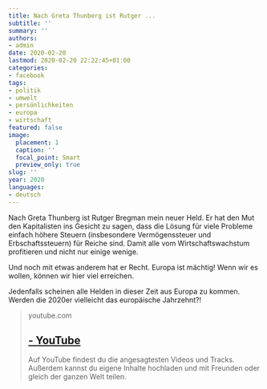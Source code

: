 ```yaml
---
title: Nach Greta Thunberg ist Rutger ...
subtitle: ''
summary: ''
authors:
- admin
date: 2020-02-20
lastmod: 2020-02-20 22:22:45+01:00
categories:
- facebook
tags:
- politik
- umwelt
- persönlichkeiten
- europa
- wirtschaft
featured: false
image:
  placement: 1
  caption: ''
  focal_point: Smart
  preview_only: true
slug: ''
year: 2020
languages:
- deutsch
---
```


Nach Greta Thunberg ist Rutger Bregman mein neuer Held. Er hat den Mut den Kapitalisten ins Gesicht zu sagen, dass die Lösung für viele Probleme einfach höhere Steuern (insbesondere Vermögenssteuer und Erbschaftssteuern) für Reiche sind. Damit alle vom Wirtschaftswachstum profitieren und nicht nur einige wenige. 

Und noch mit etwas anderem hat er Recht. Europa ist mächtig! Wenn wir es wollen, können wir hier viel erreichen. 

Jedenfalls scheinen alle Helden in dieser Zeit aus Europa zu kommen. Werden die 2020er vielleicht das europäische Jahrzehnt?!
> youtube.com
> ## [ - YouTube](https://www.youtube.com/watch?v=UpowhHMXaPU)
>
>Auf YouTube findest du die angesagtesten Videos und Tracks. Außerdem kannst du eigene Inhalte hochladen und mit Freunden oder gleich der ganzen Welt teilen.